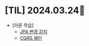 # [TIL] 2024.03.24📒

  * [이론 학습]
    * [JPA 변경 감지](https://github.com/elephant97/TIL/blob/main/Study/JPA/DirtyChecking.md)
    * [CQRS 패턴](https://github.com/elephant97/TIL/blob/main/Study/Pattern/CQRS.md)
